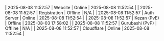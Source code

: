 | 2025-08-08 11:52:57 | Website | Online | 2025-08-08 11:52:54 |
| 2025-08-08 11:52:57 | Registration | Offline | N/A |
| 2025-08-08 11:52:57 | Auth Server | Online | 2025-08-08 11:52:54 |
| 2025-08-08 11:52:57 | Kezan (PvE) | Offline | 2025-08-03 17:58:02 |
| 2025-08-08 11:52:57 | Gurubashi (PvP) | Offline | N/A |
| 2025-08-08 11:52:57 | Cloudflare | Online | 2025-08-08 11:52:54 |
